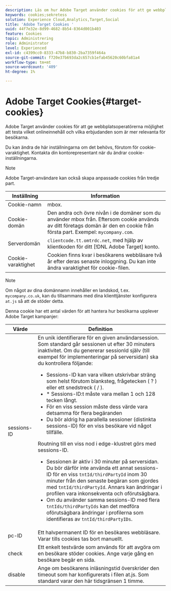 ```yaml
---
description: Läs om hur Adobe Target använder cookies för att ge webbplatsoperatörer möjlighet att testa vilket onlineinnehåll och vilka erbjudanden som är mer relevanta för besökarna.
keywords: cookies;sekretess
solution: Experience Cloud,Analytics,Target,Social
title: 'Adobe Target Cookies '
uuid: 44f7e32e-8d99-4682-8b54-8364d001b403
feature: Cookies
topic: Administrering
role: Administrator
level: Experienced
exl-id: c4399cc0-8333-47b8-b830-2ba7359f464a
source-git-commit: f720e37b693da2c657cb1efab45620c60bfa81a4
workflow-type: tm+mt
source-wordcount: '409'
ht-degree: 1%

---
```


# Adobe Target Cookies{#target-cookies}

Adobe Target använder cookies för att ge webbplatsoperatörerna möjlighet att testa vilket onlineinnehåll och vilka erbjudanden som är mer relevanta för besökarna.

Du kan ändra de här inställningarna om det behövs, förutom för cookie-varaktighet. Kontakta din kontorepresentant när du ändrar cookie-inställningarna.

>[!NOTE]
>
>Adobe Target-användare kan också skapa anpassade cookies från tredje part.

| Inställning | Information |
| --- | --- |
| Cookie-namn | mbox. |
| Cookie-domän | Den andra och övre nivån i de domäner som du använder mbox från. Eftersom cookie används av ditt företags domän är den en cookie från första part. Exempel: `mycompany.com`. |
| Serverdomän | `clientcode.tt.omtrdc.net`, med hjälp av klientkoden för ditt  [!DNL Adobe Target] konto. |
| Cookie-varaktighet | Cookien finns kvar i besökarens webbläsare två år efter deras senaste inloggning. Du kan inte ändra varaktighet för cookie-filen. |

>[!NOTE]
>
>Om något av dina domännamn innehåller en landskod, t.ex. `mycompany.co.uk`, kan du tillsammans med dina klienttjänster konfigurera `at.js` så att de stöder detta.

Denna cookie har ett antal värden för att hantera hur besökarna upplever Adobe Target kampanjer:

| Värde | Definition |
| --- | --- |
| sessions-ID | En unik identifierare för en given användarsession. Som standard går sessionen ut efter 30 minuters inaktivitet. Om du genererar sessionId själv (till exempel för implementeringar på serversidan) ska du kontrollera följande:<ul><li>Sessions-ID kan vara vilken utskrivbar sträng som helst förutom blanksteg, frågetecken ( ? ) eller ett snedstreck ( / ).</li><li>* Sessions-ID:t måste vara mellan 1 och 128 tecken långt.</li><li>För en viss session måste dess värde vara detsamma för flera begäranden</li><li>Du bör aldrig ha parallella sessioner (distinkta sessions-ID) för en viss besökare vid något tillfälle.</li></ul>Routning till en viss nod i edge-klustret görs med sessions-ID.<ul><li>Sessionen är aktiv i 30 minuter på serversidan. Du bör därför inte använda ett annat sessions-ID för en viss `tntId/thirdPartyId` inom 30 minuter från den senaste begäran som gjordes med `tntId/thirdPartyId`. Annars kan ändringar i profilen vara inkonsekventa och oförutsägbara.</li><li>Om du använder samma sessions-ID med flera `tntIds/thirdPartyIds` kan det medföra oförutsägbara ändringar i profilerna som identifieras av `tntId/thirdPartyIDs`.</li></ul> |
| pc-ID | Ett halvpermanent ID för en besökares webbläsare. Varar tills cookies tas bort manuellt. |
| check | Ett enkelt testvärde som används för att avgöra om en besökare stöder cookies. Ange varje gång en besökare begär en sida. |
| disable | Ange om besökarens inläsningstid överskrider den timeout som har konfigurerats i filen at.js. Som standard varar den här tidsgränsen 1 timme. |

